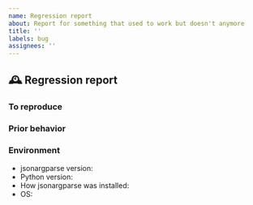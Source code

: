 ```yaml
---
name: Regression report
about: Report for something that used to work but doesn't anymore
title: ''
labels: bug
assignees: ''
---
```


<!--
Thank you for contributing! If you enjoy this project, please consider:
- ⭐ Starring it on GitHub: https://github.com/omni-us/jsonargparse
- 🩷 Sponsoring it: https://github.com/sponsors/mauvilsa

Even small donations are greatly appreciated and help sustain the project.
-->

## 🕰️ Regression report

<!-- Here write a clear and concise description of the regression. -->

### To reproduce

<!--
Please include a code snippet that reproduces the regression. Make sure that it
is a script that can be used to run git bisect. This means that when code works
correctly, the script terminates with zero exit code. When it fails an exception
is raised. The following snippet templates might help. Replace "..." with actual
implementation details.

1. a) Using the auto_cli function

```python
#!/usr/bin/env python3

from jsonargparse import auto_cli

# Here define one or more functions or classes
def func1(param1: int, ...):
    ...

# Run the CLI providing the components and arguments
auto_cli(
    [func1, ...],
    args=["--param1=value1", ...],
    exit_on_error=False,
)
```

1. b) Manually constructing a parser

```python
#!/usr/bin/env python3

from jsonargparse import ArgumentParser

parser = ArgumentParser(exit_on_error=False)
# Here add to the parser only argument(s) relevant to the problem

# If a config is required, it can be included in the same snippet as follows:
import json

parser.add_argument("--config", action="config")
config = json.dumps(
    {
        "key1": "val1",
    }
)

# If the problem is when parsing arguments
result = parser.parse_args([f"--config={config}", "--key2=val2", ...])

# If the problem is in class instantiation
parser.instantiate_classes(result)
```

2. Preferably, run git bisect and include in the report the git commit hash that
caused the regression. This would be like:

```
chmod +x regression.py  # make script executable
pip3 install -e .  # install as editable
git bisect start
git bisect bad <version-tag-latest>
git bisect good <version-tag-known-good>
git bisect run ./regression.py
```
-->

### Prior behavior

<!-- Please describe the prior behavior in detail, and contrast it with the behavior you are currently observing. -->

### Environment

<!-- Fill in the list below. -->

- jsonargparse version:
- Python version:
- How jsonargparse was installed:
- OS:
